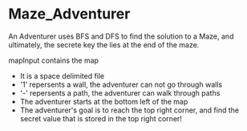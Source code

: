 # Maze_Adventurer
An Adventurer uses BFS and DFS to find the solution to a Maze, and ultimately, the secrete key the lies at the end of the maze.


mapInput contains the map
  - It is a space delimited file
  - '1' repersents a wall, the adventurer can not go through walls
  - '-' repersents a path, the adventurer can walk through paths
  - The adventurer starts at the bottom left of the map
  - The adventurer's goal is to reach the top right corner, and find the secret value that is stored in the top right corner!
